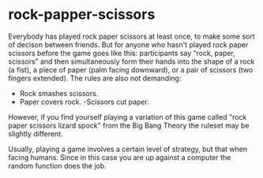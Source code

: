 # rock-papper-scissors
Everybody has played rock paper scissors at least once, to make some sort of decison between friends. But for anyone who hasn't played rock paper scissors before the game goes like this: participants say “rock, paper, scissors” and then simultaneously form their hands into the shape of a rock (a fist), a piece of paper (palm facing downward), or a pair of scissors (two fingers extended). 
The rules are also not demanding: 
- Rock smashes scissors.
- Paper covers rock.
-Scissors cut paper. 

However, if you find yourself playing a variation of this game called "rock paper scissors lizard spock" from the Big Bang Theory the ruleset may be slightly different.

Usually, playing a game involves a certain level of strategy, but that when facing humans. Since in this case you are up against a computer the random function does the job. 
